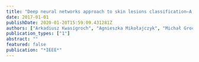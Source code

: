 ```yaml
---
title: "Deep neural networks approach to skin lesions classification—A comparative analysis"
date: 2017-01-01
publishDate: 2020-01-20T15:59:09.431281Z
authors: ["Arkadiusz Kwasigroch", "Agnieszka Mikołajczyk", "Michał Grochowski"]
publication_types: ["1"]
abstract: ""
featured: false
publication: "*IEEE*"
---
```


